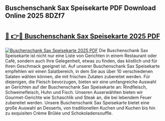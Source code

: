 ## Buschenschank Sax Speisekarte PDF Download Online 2025 8DZf7

# <h2><a href="http://gc9hxw.nevu.top/?p=Buschenschank+Sax+Speisekarte">🔗 👉🔴 Buschenschank Sax Speisekarte 2025 PDF</a></h2>

[![Buschenschank Sax Speisekarte 2025 PDF](https://i.imgur.com/dBaPXMq.png)](http://gc9hxw.nevu.top/?p=Buschenschank+Sax+Speisekarte)
Die Buschenschank Sax Speisekarte ist nicht nur eine Liste von Gerichten in einem Restaurant oder Café, sondern auch Ihre Gelegenheit, etwas zu finden, das köstlich und für Ihren Geschmack geeignet ist. Auf unserer Buschenschank Sax Speisekarte empfehlen wir einen Salatbereich, in dem Sie aus über 10 verschiedenen Salaten wählen können, die mit frischen Zutaten zubereitet werden. Für diejenigen, die Fleisch bevorzugen, bieten wir eine umfangreiche Auswahl an Gerichten auf der Buschenschank Sax Speisekarte an: Rindfleisch, Schweinefleisch, Huhn und Fisch. Unseren Auserwählten bieten wir Gourmet-Gerichte wie Schaschlik und Steak an, die bei lebendem Feuer zubereitet werden. Unsere Buschenschank Sax Speisekarte bietet eine große Auswahl an Desserts, von traditionellen Kuchen und Kuchen bis hin zu exquisiten Crème Brûlée und Schokoladensouffle.
